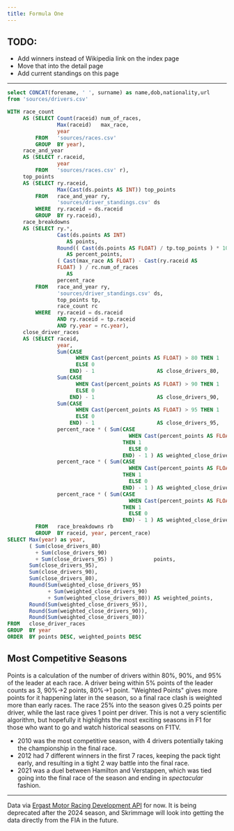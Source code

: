 ```yaml
---
title: Formula One
---
```



## TODO:
- Add winners instead of Wikipedia link on the index page
- Move that into the detail page
- Add current standings on this page


---

```sql drivers
select CONCAT(forename, ' ', surname) as name,dob,nationality,url
from 'sources/drivers.csv'
```

```sql competitive_seasons
WITH race_count
     AS (SELECT Count(raceid) num_of_races,
                Max(raceid)   max_race,
                year
         FROM   'sources/races.csv'
         GROUP  BY year),
     race_and_year
     AS (SELECT r.raceid,
                year
         FROM   'sources/races.csv' r),
     top_points
     AS (SELECT ry.raceid,
                Max(Cast(ds.points AS INT)) top_points
         FROM   race_and_year ry,
                'sources/driver_standings.csv' ds
         WHERE  ry.raceid = ds.raceid
         GROUP  BY ry.raceid),
     race_breakdowns
     AS (SELECT ry.*,
                Cast(ds.points AS INT)
                   AS points,
                Round(( Cast(ds.points AS FLOAT) / tp.top_points ) * 100, 1)
                   AS percent_points,
                ( Cast(max_race AS FLOAT) - Cast(ry.raceid AS
                FLOAT) ) / rc.num_of_races
                   AS
                percent_race
         FROM   race_and_year ry,
                'sources/driver_standings.csv' ds,
                top_points tp,
                race_count rc
         WHERE  ry.raceid = ds.raceid
                AND ry.raceid = tp.raceid
                AND ry.year = rc.year),
     close_driver_races
     AS (SELECT raceid,
                year,
                Sum(CASE
                      WHEN Cast(percent_points AS FLOAT) > 80 THEN 1
                      ELSE 0
                    END) - 1                    AS close_drivers_80,
                Sum(CASE
                      WHEN Cast(percent_points AS FLOAT) > 90 THEN 1
                      ELSE 0
                    END) - 1                    AS close_drivers_90,
                Sum(CASE
                      WHEN Cast(percent_points AS FLOAT) > 95 THEN 1
                      ELSE 0
                    END) - 1                    AS close_drivers_95,
                percent_race * ( Sum(CASE
                                       WHEN Cast(percent_points AS FLOAT) > 80
                                     THEN 1
                                       ELSE 0
                                     END) - 1 ) AS weighted_close_drivers_80,
                percent_race * ( Sum(CASE
                                       WHEN Cast(percent_points AS FLOAT) > 90
                                     THEN 1
                                       ELSE 0
                                     END) - 1 ) AS weighted_close_drivers_90,
                percent_race * ( Sum(CASE
                                       WHEN Cast(percent_points AS FLOAT) > 95
                                     THEN 1
                                       ELSE 0
                                     END) - 1 ) AS weighted_close_drivers_95
         FROM   race_breakdowns rb
         GROUP  BY raceid, year, percent_race)
SELECT Max(year) as year,
       ( Sum(close_drivers_80)
         + Sum(close_drivers_90)
         + Sum(close_drivers_95) )             points,
       Sum(close_drivers_95),
       Sum(close_drivers_90),
       Sum(close_drivers_80),
       Round(Sum(weighted_close_drivers_95)
             + Sum(weighted_close_drivers_90)
             + Sum(weighted_close_drivers_80)) AS weighted_points,
       Round(Sum(weighted_close_drivers_95)),
       Round(Sum(weighted_close_drivers_90)),
       Round(Sum(weighted_close_drivers_80))
FROM   close_driver_races
GROUP  BY year
ORDER  BY points DESC, weighted_points DESC 

```

## Most Competitive Seasons

Points is a calculation of the number of drivers within 80%, 90%, and 95% of the leader at each race. A driver being within 5% points of the leader counts as 3, 90%->2 points, 80%->1 point. "Weighted Points" gives more points for it happening later in the season, so a final race clash is weighted more than early races. The race 25% into the season gives 0.25 points per driver, while the last race gives 1 point per driver. This is not a very scientific algorithm, but hopefully it highlights the most exciting seasons in F1 for those who want to go and watch historical seasons on F1TV.

- 2010 was the most competitive season, with 4 drivers potentially taking the championship in the final race. 
- 2012 had 7 different winners in the first 7 races, keeping the pack tight early, and resulting in a tight 2 way battle into the final race. 
- 2021 was a duel between Hamilton and Verstappen, which was tied going into the final race of the season and ending in _spectacular_ fashion. 

<DataTable data="{competitive_seasons}">
    <Column id="year" title="Season" />
    <Column id="points" />
    <Column id="weighted_points" />
</DataTable>

---

Data via [Ergast Motor Racing Development API](https://ergast.com/mrd/) for now. It is being deprecated after the 2024 season, and Skrimmage will look into getting the data directly from the FIA in the future. 

